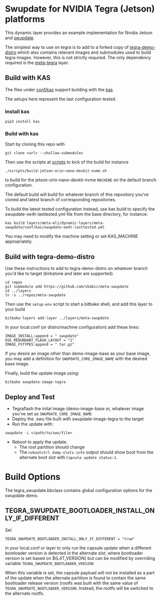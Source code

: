 # Swupdate for NVIDIA Tegra (Jetson) platforms

This dynamic layer provides an example implementation for
Nvidia Jetson and [swupdate](https://sbabic.github.io/swupdate).

The simplest way to use on tegra is to add to a forked copy of
[tegra-demo-distro](https://github.com/OE4T/tegra-demo-distro) which
also contains relevant images and submodules used to build tegra images.
However, this is not strictly required.  The only dependency required
is the [meta-tegra](https://github.com/OE4T/meta-tegra) layer.

## Build with KAS

The files under [conf/kas](conf/kas) support building with
the [kas](https://kas.readthedocs.io/).

The setups here represent the last configuration tested.

### Install kas
```
pip3 install kas
```

### Build with kas

Start by cloning this repo with

```
git clone <url> --shallow-submodules
```

Then use the scripts at [scripts](scripts) to kick of the build for instance

```
./scripts/build-jetson-orin-nano-devkit-nvme.sh
```
to build for the jetson-orin-nano-devkit-nvme `MACHINE` on the
default branch configuration.

The default build will build for whatever branch of this
repository you've cloned and latest branch of corresponding
repositories.

To build the latest tested configuration instead, use kas
build to specify the swupdate-oe4t-lasttested.yml file from
the base directory, for instance:

```
kas build layers/meta-mli/dynamic-layers/meta-swupdate/conf/kas/swupdate-oe4t-lasttested.yml
```
You may need to modify the machine setting or set KAS_MACHINE appropriately.


## Build with tegra-demo-distro

Use these instructions to add to tegra-demo-distro on whatever
branch you'd like to target (kirkstone and later are supported).

```
cd repos
git submodule add https://github.com/sbabic/meta-swupdate
cd ../layers
ln -s ../repos/meta-swupdate
```

Then use the `setup-env` script to start a bitbake shell, and add
this layer to your build
```
bitbake-layers add-layer ../layers/meta-swupdate
```

In your local.conf (or distro/machine configuration) add
these lines:
```
IMAGE_INSTALL:append = " swupdate"
USE_REDUNDANT_FLASH_LAYOUT = "1"
IMAGE_FSTYPES:append = " tar.gz"
```
If you desire an image other than demo-image-base as your base image,
you may add a definition for `SWUPDATE_CORE_IMAGE_NAME` with the
desired base image.

Finally, build the update image using:
```
bitbake swupdate-image-tegra
```

## Deploy and Test
* Tegraflash the inital image (demo-image-base or, whatever
image you've set as `SWUPDATE_CORE_IMAGE_NAME`
* Deploy the .swu file built with swupdate-image-tegra
to the target
* Run the update with:
```
swupdate -i </path/to/swu/file>
```
* Reboot to apply the update.
  * The root partition should change
  * The `nvbootctrl dump-slots-info` output should show boot
from the alternate boot slot with `Capsule update status:1`.

# Build Options

The tegra_swupdate.bbclass contains global configuration options
for the swupdate demo.

## TEGRA_SWUPDATE_BOOTLOADER_INSTALL_ONLY_IF_DIFFERENT

Set
```
TEGRA_SWUPDATE_BOOTLOADER_INSTALL_ONLY_IF_DIFFERENT = "true"
```
in your local.conf or layer to only run the capsule update when
a different bootloader version is detected in the alternate slot,
where bootloader version is set based on ${L4T_VERSION} but can
be modified by overriding variable `TEGRA_SWUPDATE_BOOTLOADER_VERSION`

When this variable is set, the capsule payload will not be installed
as a part of the update when the alternate partition is found to contain
the same bootloader release version (rootfs was built with the same
value of `TEGRA_SWUPDATE_BOOTLOADER_VERSION`.  Instead, the rootfs
will be switched to the alternate rootfs.

